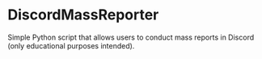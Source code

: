 # DiscordMassReporter
Simple Python script that allows users to conduct mass reports in Discord (only educational purposes intended).
